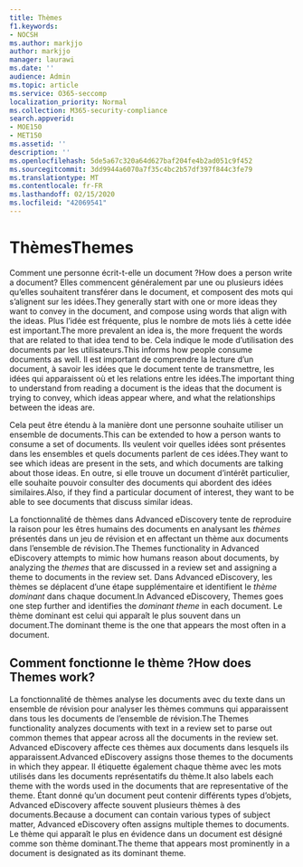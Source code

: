 ```yaml
---
title: Thèmes
f1.keywords:
- NOCSH
ms.author: markjjo
author: markjjo
manager: laurawi
ms.date: ''
audience: Admin
ms.topic: article
ms.service: O365-seccomp
localization_priority: Normal
ms.collection: M365-security-compliance
search.appverid:
- MOE150
- MET150
ms.assetid: ''
description: ''
ms.openlocfilehash: 5de5a67c320a64d627baf204fe4b2ad051c9f452
ms.sourcegitcommit: 3dd9944a6070a7f35c4bc2b57df397f844c3fe79
ms.translationtype: MT
ms.contentlocale: fr-FR
ms.lasthandoff: 02/15/2020
ms.locfileid: "42069541"
---
```

# <a name="themes"></a><span data-ttu-id="02d8d-102">Thèmes</span><span class="sxs-lookup"><span data-stu-id="02d8d-102">Themes</span></span>

<span data-ttu-id="02d8d-103">Comment une personne écrit-t-elle un document ?</span><span class="sxs-lookup"><span data-stu-id="02d8d-103">How does a person write a document?</span></span> <span data-ttu-id="02d8d-104">Elles commencent généralement par une ou plusieurs idées qu’elles souhaitent transférer dans le document, et composent des mots qui s’alignent sur les idées.</span><span class="sxs-lookup"><span data-stu-id="02d8d-104">They generally start with one or more ideas they want to convey in the document, and compose using words that align with the ideas.</span></span> <span data-ttu-id="02d8d-105">Plus l’idée est fréquente, plus le nombre de mots liés à cette idée est important.</span><span class="sxs-lookup"><span data-stu-id="02d8d-105">The more prevalent an idea is, the more frequent the words that are related to that idea tend to be.</span></span> <span data-ttu-id="02d8d-106">Cela indique le mode d’utilisation des documents par les utilisateurs.</span><span class="sxs-lookup"><span data-stu-id="02d8d-106">This informs how people consume documents as well.</span></span> <span data-ttu-id="02d8d-107">Il est important de comprendre la lecture d’un document, à savoir les idées que le document tente de transmettre, les idées qui apparaissent où et les relations entre les idées.</span><span class="sxs-lookup"><span data-stu-id="02d8d-107">The important thing to understand from reading a document is the ideas that the document is trying to convey, which ideas appear where, and what the relationships between the ideas are.</span></span>

<span data-ttu-id="02d8d-108">Cela peut être étendu à la manière dont une personne souhaite utiliser un ensemble de documents.</span><span class="sxs-lookup"><span data-stu-id="02d8d-108">This can be extended to how a person wants to consume a set of documents.</span></span> <span data-ttu-id="02d8d-109">Ils veulent voir quelles idées sont présentes dans les ensembles et quels documents parlent de ces idées.</span><span class="sxs-lookup"><span data-stu-id="02d8d-109">They want to see which ideas are present in the sets, and which documents are talking about those ideas.</span></span> <span data-ttu-id="02d8d-110">En outre, si elle trouve un document d’intérêt particulier, elle souhaite pouvoir consulter des documents qui abordent des idées similaires.</span><span class="sxs-lookup"><span data-stu-id="02d8d-110">Also, if they find a particular document of interest, they want to be able to see documents that discuss similar ideas.</span></span>

<span data-ttu-id="02d8d-111">La fonctionnalité de thèmes dans Advanced eDiscovery tente de reproduire la raison pour les êtres humains des documents en analysant les *thèmes* présentés dans un jeu de révision et en affectant un thème aux documents dans l’ensemble de révision.</span><span class="sxs-lookup"><span data-stu-id="02d8d-111">The Themes functionality in Advanced eDiscovery attempts to mimic how humans reason about documents, by analyzing the *themes* that are discussed in a review set and assigning a theme to documents in the review set.</span></span> <span data-ttu-id="02d8d-112">Dans Advanced eDiscovery, les thèmes se déplacent d’une étape supplémentaire et identifient le *thème dominant* dans chaque document.</span><span class="sxs-lookup"><span data-stu-id="02d8d-112">In Advanced eDiscovery, Themes goes one step further and identifies the *dominant theme* in each document.</span></span> <span data-ttu-id="02d8d-113">Le thème dominant est celui qui apparaît le plus souvent dans un document.</span><span class="sxs-lookup"><span data-stu-id="02d8d-113">The dominant theme is the one that appears the most often in a document.</span></span>

## <a name="how-does-themes-work"></a><span data-ttu-id="02d8d-114">Comment fonctionne le thème ?</span><span class="sxs-lookup"><span data-stu-id="02d8d-114">How does Themes work?</span></span>

<span data-ttu-id="02d8d-115">La fonctionnalité de thèmes analyse les documents avec du texte dans un ensemble de révision pour analyser les thèmes communs qui apparaissent dans tous les documents de l’ensemble de révision.</span><span class="sxs-lookup"><span data-stu-id="02d8d-115">The Themes functionality analyzes documents with text in a review set to parse out common themes that appear across all the documents in the review set.</span></span> <span data-ttu-id="02d8d-116">Advanced eDiscovery affecte ces thèmes aux documents dans lesquels ils apparaissent.</span><span class="sxs-lookup"><span data-stu-id="02d8d-116">Advanced eDiscovery assigns those themes to the documents in which they appear.</span></span> <span data-ttu-id="02d8d-117">Il étiquette également chaque thème avec les mots utilisés dans les documents représentatifs du thème.</span><span class="sxs-lookup"><span data-stu-id="02d8d-117">It also labels each theme with the words used in the documents that are representative of the theme.</span></span> <span data-ttu-id="02d8d-118">Étant donné qu’un document peut contenir différents types d’objets, Advanced eDiscovery affecte souvent plusieurs thèmes à des documents.</span><span class="sxs-lookup"><span data-stu-id="02d8d-118">Because a document can contain various types of subject matter, Advanced eDiscovery often assigns multiple themes to documents.</span></span> <span data-ttu-id="02d8d-119">Le thème qui apparaît le plus en évidence dans un document est désigné comme son thème dominant.</span><span class="sxs-lookup"><span data-stu-id="02d8d-119">The theme that appears most prominently in a document is designated as its dominant theme.</span></span>
